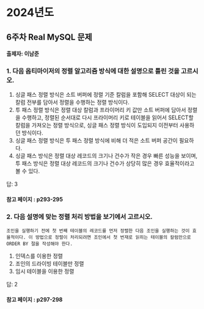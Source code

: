 # 2024년도
## 6주차 Real MySQL 문제
#### 출제자: 이남준

### 1. 다음 옵티마이저의 정렬 알고리즘 방식에 대한 설명으로 틀린 것을 고르시오.
1. 싱글 패스 정렬 방식은 소트 버퍼에 정렬 기준 칼럼을 포함해 SELECT 대상이 되는 칼럼 전부를 담아서 정렬을 수행하는 정렬 방식이다.
2. 투 패스 정렬 방식은 정렬 대상 칼럼과 프라이머리 키 값만 소트 버퍼에 담아서 정렬을 수행하고, 정렬된 순서대로 다시 프라이머리 키로 테이블을 읽어서 SELECT할 칼럼을 가져오는 정렬 방식으로, 싱글 패스 정렬 방식이 도입되지 이전부터 사용하던 방식이다.
3. 싱글 패스 정렬 방식은 투 패스 정렬 방식에 비해 더 적은 소트 버퍼 공간이 필요하다.
4. 싱글 패스 방식은 정렬 대상 레코드의 크기나 건수가 작은 경우 빠른 성능을 보이며, 투 패스 방식은 정렬 대상 레코드의 크기나 건수가 상당히 많은 경우 효율적이라고 볼 수 있다.

답: 3

#### 참고 페이지 : p293-295


### 2. 다음 설명에 맞는 정렬 처리 방법을 보기에서 고르시오.
```
조인을 실행하기 전에 첫 번째 테이블의 레코드를 먼저 정렬한 다음 조인을 실행하는 것이 효율적이다. 이 방법으로 정렬이 처리되려면 조인에서 첫 번재로 읽히는 테이블의 칼럼만으로 ORDER BY 절을 작성해야 한다.
```
1. 인덱스를 이용한 정렬
2. 조인의 드라이빙 테이블만 정렬
3. 임시 테이블을 이용한 정렬

답: 2

#### 참고 페이지 : p297-298